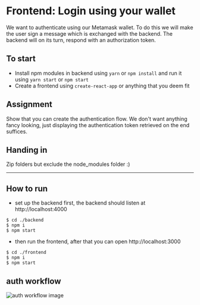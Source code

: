 # Frontend: Login using your wallet

We want to authenticate using our Metamask wallet. To do this we will make the user sign a message which is exchanged with the backend. The backend will on its turn, respond with an authorization token.

## To start

- Install npm modules in backend using `yarn` or `npm install` and run it using `yarn start` or `npm start`
- Create a frontend using `create-react-app` or anything that you deem fit

## Assignment

Show that you can create the authentication flow. We don't want anything fancy looking, just displaying the authentication token retrieved on the end suffices.

## Handing in

Zip folders but exclude the node_modules folder :)


--------------

## How to run
- set up the backend first, the backend should listen at http://localhost:4000
```
$ cd ./backend
$ npm i
$ npm start
```

- then run the frontend, after that you can open http://localhost:3000
```
$ cd ./frontend
$ npm i
$ npm start
```

## auth workflow
![auth workflow image](https://github.com/prince2014/coding-test-frontend-login-sign/blob/main/flow.png?raw=true)

